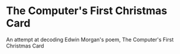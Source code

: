 # The Computer's First Christmas Card

An attempt at decoding Edwin Morgan's poem, The Computer's First Christmas Card
